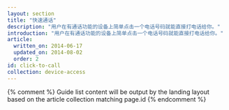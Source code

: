 ```yaml
---
layout: section
title: "快速通话"
description: "用户在有通话功能的设备上简单点击一个电话号码就能直接打电话给你。"
introduction: "用户在有通话功能的设备上简单点击一个电话号码就能直接打电话给你。"
article:
  written_on: 2014-06-17
  updated_on: 2014-08-02
  order: 2
id: click-to-call
collection: device-access
---
```


{% comment %}
Guide list content will be output by the landing layout based on the article collection matching page.id
{% endcomment %}
